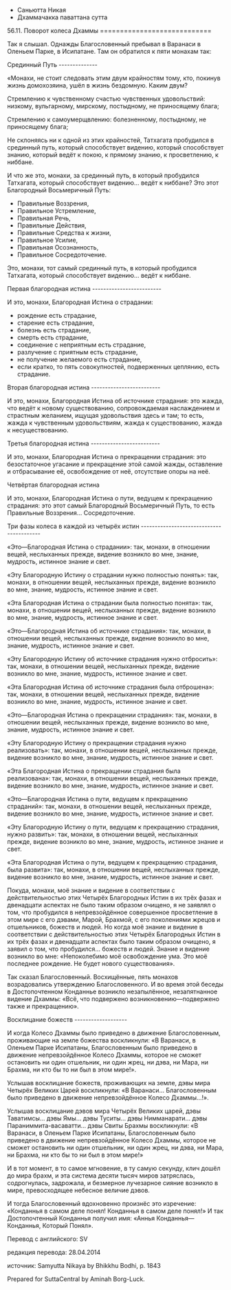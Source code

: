 









* Саньютта Никая
* Дхаммачакка паваттана сутта


56\.11\. Поворот колеса Дхаммы
\=\=\=\=\=\=\=\=\=\=\=\=\=\=\=\=\=\=\=\=\=\=\=\=\=\=\=\=



Так я слышал\. Однажды Благословенный пребывал в Варанаси в Оленьем Парке, в Исипатане\. Там он обратился к пяти монахам так:


Срединный Путь
\-\-\-\-\-\-\-\-\-\-\-\-\-\-


«Монахи, не стоит следовать этим двум крайностям тому, кто, покинув жизнь домохозяина, ушёл в жизнь бездомную\. Каким двум?


Стремлению к чувственному счастью чувственных удовольствий: низкому, вульгарному, мирскому, постыдному, не приносящему блага;


Стремлению к самоумерщвлению: болезненному, постыдному, не приносящему блага;


Не склоняясь ни к одной из этих крайностей, Татхагата пробудился в срединный путь, который способствует видению, который способствует знанию, который ведёт к покою, к прямому знанию, к просветлению, к ниббане\.


И что же это, монахи, за срединный путь, в который пробудился Татхагата, который способствует видению… ведёт к ниббане? Это этот Благородный Восьмеричный Путь:


* Правильные Воззрения,
* Правильное Устремление,
* Правильная Речь,
* Правильные Действия,
* Правильные Средства к жизни,
* Правильное Усилие,
* Правильная Осознанность,
* Правильное Сосредоточение\.


Это, монахи, тот самый срединный путь, в который пробудился Татхагата, который способствует видению… ведёт к ниббане\.


Первая благородная истина
\-\-\-\-\-\-\-\-\-\-\-\-\-\-\-\-\-\-\-\-\-\-\-\-\-


И это, монахи, Благородная Истина о страдании:


* рождение есть страдание,
* старение есть страдание,
* болезнь есть страдание,
* смерть есть страдание,
* соединение с неприятным есть страдание,
* разлучение с приятным есть страдание,
* не получение желаемого есть страдание,
* если кратко, то пять совокупностей, подверженных цеплянию, есть страдание\.


Вторая благородная истина
\-\-\-\-\-\-\-\-\-\-\-\-\-\-\-\-\-\-\-\-\-\-\-\-\-


И это, монахи, Благородная Истина об источнике страдания: это жажда, что ведёт к новому существованию, сопровождаемая наслаждением и страстным желанием, ищущая удовольствия здесь и там; то есть, жажда к чувственным удовольствиям, жажда к существованию, жажда к несуществованию\.


Третья благородная истина
\-\-\-\-\-\-\-\-\-\-\-\-\-\-\-\-\-\-\-\-\-\-\-\-\-


И это, монахи, Благородная Истина о прекращении страдания: это безостаточное угасание и прекращение этой самой жажды, оставление и отбрасывание её, освобождение от неё, отсутствие опоры на неё\.


Четвёртая благородная истина


И это, монахи, Благородная Истина о пути, ведущем к прекращению страдания: это этот самый Благородный Восьмеричный Путь, то есть Правильные Воззрения… Сосредоточение\.


Три фазы колеса в каждой из четырёх истин
\-\-\-\-\-\-\-\-\-\-\-\-\-\-\-\-\-\-\-\-\-\-\-\-\-\-\-\-\-\-\-\-\-\-\-\-\-\-\-\-\-


«Это—Благородная Истина о страдании»: так, монахи, в отношении вещей, неслыханных прежде, видение возникло во мне, знание, мудрость, истинное знание и свет\.


«Эту Благородную Истину о страдании нужно полностью понять»: так, монахи, в отношении вещей, неслыханных прежде, видение возникло во мне, знание, мудрость, истинное знание и свет\.


«Эта Благородная Истина о страдании была полностью понята»: так, монахи, в отношении вещей, неслыханных прежде, видение возникло во мне, знание, мудрость, истинное знание и свет\.


«Это—Благородная Истина об источнике страдания»: так, монахи, в отношении вещей, неслыханных прежде, видение возникло во мне, знание, мудрость, истинное знание и свет\.


«Эту Благородную Истину об источнике страдания нужно отбросить»: так, монахи, в отношении вещей, неслыханных прежде, видение возникло во мне, знание, мудрость, истинное знание и свет\.


«Эта Благородная Истина об источнике страдания была отброшена»: так, монахи, в отношении вещей, неслыханных прежде, видение возникло во мне, знание, мудрость, истинное знание и свет\.


«Это—Благородная Истина о прекращении страдания»: так, монахи, в отношении вещей, неслыханных прежде, видение возникло во мне, знание, мудрость, истинное знание и свет\.


«Эту Благородную Истину о прекращении страдания нужно реализовать»: так, монахи, в отношении вещей, неслыханных прежде, видение возникло во мне, знание, мудрость, истинное знание и свет\.


«Эта Благородная Истина о прекращении страдания была реализована»: так, монахи, в отношении вещей, неслыханных прежде, видение возникло во мне, знание, мудрость, истинное знание и свет\.


«Это—Благородная Истина о пути, ведущем к прекращению страданий»: так, монахи, в отношении вещей, неслыханных прежде, видение возникло во мне, знание, мудрость, истинное знание и свет\.


«Эту Благородную Истину о пути, ведущем к прекращению страдания, нужно развить»: так, монахи, в отношении вещей, неслыханных прежде, видение возникло во мне, знание, мудрость, истинное знание и свет\.


«Эта Благородная Истина о пути, ведущем к прекращению страдания, была развита»: так, монахи, в отношении вещей, неслыханных прежде, видение возникло во мне, знание, мудрость, истинное знание и свет\.


Покуда, монахи, моё знание и видение в соответствии с действительностью этих Четырёх Благородных Истин в их трёх фазах и двенадцати аспектах не было таким образом очищено, я не заявлял о том, что пробудился в непревзойдённое совершенное просветление в этом мире с его дэвами, Марой, Брахмой, с его поколениями жрецов и отшельников, божеств и людей\. Но когда моё знание и видение в соответствии с действительностью этих Четырёх Благородных Истин в их трёх фазах и двенадцати аспектах было таким образом очищено, я заявил о том, что пробудился… божеств и людей\. Знание и видение возникло во мне: «Непоколебимо моё освобождение ума\. Это моё последнее рождение\. Не будет нового существования»\.


Так сказал Благословенный\. Восхищённые, пять монахов возрадовались утверждению Благословенного\. И во время этой беседы в Достопочтенном Конданнье возникло незапылённое, незапятнанное видение Дхаммы: «Всё, что подвержено возникновению—подвержено также и прекращению»\.


Восклицание божеств
\-\-\-\-\-\-\-\-\-\-\-\-\-\-\-\-\-\-\-


И когда Колесо Дхаммы было приведено в движение Благословенным, проживающие на земле божества воскликнули: «В Варанаси, в Оленьем Парке Исипатаны, Благословенным было приведено в движение непревзойдённое Колесо Дхаммы, которое не сможет остановить ни один отшельник, ни один жрец, ни дэва, ни Мара, ни Брахма, ни кто бы то ни был в этом мире\!»\.


Услышав восклицание божеств, проживающих на земле, дэвы мира Четырёх Великих Царей воскликнули: «В Варанаси… Благословенным было приведено в движение непревзойдённое Колесо Дхаммы…\!»\.


Услышав восклицание дэвов мира Четырёх Великих царей, дэвы Таватимсы… дэвы Ямы… дэвы Туситы… дэвы Нимманарати… дэвы Параниммита\-васаватти… дэвы Свиты Брахмы воскликнули: «В Варанаси, в Оленьем Парке Исипатаны, Благословенным было приведено в движение непревзойдённое Колесо Дхаммы, которое не сможет остановить ни один отшельник, ни один жрец, ни дэва, ни Мара, ни Брахма, ни кто бы то ни был в этом мире\!»


И в тот момент, в то самое мгновение, в ту самую секунду, клич дошёл до мира брахм, и эта система десяти тысяч миров затряслась, содрогнулась, задрожала, и безмерное лучезарное сияние возникло в мире, превосходящее небесное величие дэвов\.


И тогда Благословенный вдохновенно произнёс это изречение: «Конданнья в самом деле понял\! Конданнья в самом деле понял\!» И так Достопочтенный Конданнья получил имя: «Аннья Конданнья—Конданнья, Который Понял»\.



Перевод с английского: SV


редакция перевода: 28\.04\.2014


источник: Samyutta Nikaya by Bhikkhu Bodhi, p\. 1843


Prepared for SuttaCentral by Aminah Borg\-Luck\.






